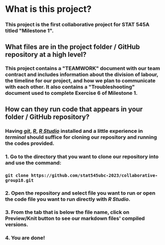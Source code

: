 # What is this project?
### This project is the first collaborative project for STAT 545A titled "Milestone 1". 
## What files are in the project folder / GitHub repository at a high level?
### This project contains a "TEAMWORK" document with our team contract and includes information about the division of labour, the timeline for our project, and how we plan to communicate with each other. It also contains a "Troubleshooting" document used to complete Exercise 6 of Milestone 1. 
## How can they run code that appears in your folder / GitHub repository? 
### Having _[git](https://git-scm.com)_, _[R](https://www.r-project.org)_, _[R Studio](https://posit.co/download/rstudio-desktop/)_ installed and a little experience in _terminal_ should suffice for cloning our repository and running the codes provided.

### 1. Go to the directory that you want to clone our repository into and use the command:  
### `git clone https://github.com/stat545ubc-2023/collaborative-group18.git`  

### 2. Open the repository and select file you want to run or open the code file you want to run directly with **_R Studio_**.

### 3. From the tab that is below the file name, click on **Preview/Knit** button to see our markdown files' compiled versions.

### 4. You are done!
